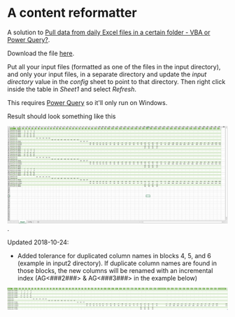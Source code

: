 # A content reformatter

A solution to [Pull data from daily Excel files in a certain folder - VBA or Power Query?](https://www.reddit.com/r/excel/comments/9pnk8o/pull_data_from_daily_excel_files_in_a_certain/).

Download the file [here](https://github.com/tirlibibi17/r_excel-stuff/raw/master/9pnk8o/Book2.xlsx).

Put all your input files (formatted as one of the files in the input directory), and only your input files, in a separate directory and update the *input directory* value in the *config* sheet to point to that directory. Then right click inside the table in *Sheet1* and select *Refresh*.

This requires [Power Query](https://support.office.com/en-us/article/introduction-to-microsoft-power-query-for-excel-6e92e2f4-2079-4e1f-bad5-89f6269cd605?ui=en-US&rs=en-US&ad=US) so it'll only run on Windows.

Result should look something like this

![screenshot](screenshot.png).

Updated 2018-10-24:

* Added tolerance for duplicated column names in blocks 4, 5, and 6 (example in input2 directory). If duplicate column names are found in those blocks, the new columns will be renamed with an incremental index (AG<###2###> & AG<###3###> in the example below) 

 ![screenshot](screenshot2.png)
 